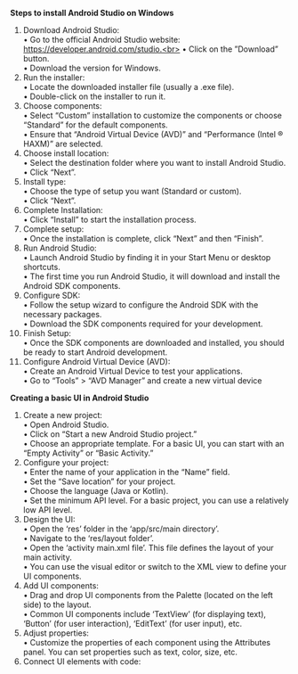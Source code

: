  **Steps to install Android Studio on Windows**

1. Download Android Studio:<br>
• Go to the official Android Studio website: https://developer.android.com/studio.<br>
• Click on the ”Download” button.<br>
• Download the version for Windows.<br>
2. Run the installer:<br>
• Locate the downloaded installer file (usually a .exe file).<br>
• Double-click on the installer to run it.<br>
3. Choose components:<br>
• Select “Custom” installation to customize the components or choose “Standard” for the
default components.<br>
• Ensure that “Android Virtual Device (AVD)” and “Performance (Intel ® HAXM)” are
selected.<br>
4. Choose install location:<br>
• Select the destination folder where you want to install Android Studio.<br>
• Click “Next”.<br>
5. Install type:<br>
• Choose the type of setup you want (Standard or custom).<br>
• Click “Next”.<br>
6. Complete Installation:<br>
• Click “Install” to start the installation process.<br>
7. Complete setup:<br>
• Once the installation is complete, click “Next” and then “Finish”.<br>
8. Run Android Studio:<br>
• Launch Android Studio by finding it in your Start Menu or desktop shortcuts.<br>
• The first time you run Android Studio, it will download and install the Android SDK
components.<br>
9. Configure SDK:<br>
• Follow the setup wizard to configure the Android SDK with the necessary packages.<br>
• Download the SDK components required for your development.<br>
10. Finish Setup:<br>
• Once the SDK components are downloaded and installed, you should be ready to start
Android development.<br>
11. Configure Android Virtual Device (AVD):<br>
• Create an Android Virtual Device to test your applications.<br>
• Go to “Tools” > “AVD Manager” and create a new virtual device<br>


**Creating a basic UI in Android Studio**

1. Create a new project:<br>
• Open Android Studio.<br>
• Click on “Start a new Android Studio project.”<br>
• Choose an appropriate template. For a basic UI, you can start with an “Empty Activity”
or “Basic Activity.”<br>
2. Configure your project:<br>
• Enter the name of your application in the “Name” field.<br>
• Set the “Save location” for your project.<br>
• Choose the language (Java or Kotlin).<br>
• Set the minimum API level. For a basic project, you can use a relatively low API level.<br>
3. Design the UI:<br>
• Open the ‘res’ folder in the ‘app/src/main directory’.<br>
• Navigate to the ‘res/layout folder’.<br>
• Open the ‘activity main.xml file’. This file defines the layout of your main activity.<br>
• You can use the visual editor or switch to the XML view to define your UI components.<br>
4. Add UI components:<br>
• Drag and drop UI components from the Palette (located on the left side) to the layout.<br>
• Common UI components include ‘TextView’ (for displaying text), ‘Button’ (for user
interaction), ‘EditText’ (for user input), etc.<br>
5. Adjust properties:<br>
• Customize the properties of each component using the Attributes panel. You can set
properties such as text, color, size, etc.<br>
6. Connect UI elements with code:<br>




